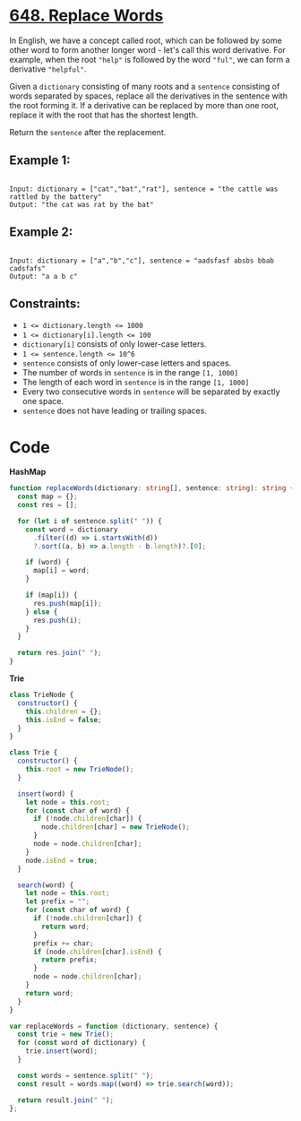# [648. Replace Words](https://leetcode.com/problems/replace-words/description/?envType=daily-question&envId=2024-06-07)

In English, we have a concept called root, which can be followed by some other word to form another longer word - let's call this word derivative. For example, when the root `"help"` is followed by the word `"ful"`, we can form a derivative `"helpful"`.

Given a `dictionary` consisting of many roots and a `sentence` consisting of words separated by spaces, replace all the derivatives in the sentence with the root forming it. If a derivative can be replaced by more than one root, replace it with the root that has the shortest length.

Return the `sentence` after the replacement.

## Example 1:

```

Input: dictionary = ["cat","bat","rat"], sentence = "the cattle was rattled by the battery"
Output: "the cat was rat by the bat"

```

## Example 2:

```

Input: dictionary = ["a","b","c"], sentence = "aadsfasf absbs bbab cadsfafs"
Output: "a a b c"

```

## Constraints:

- `1 <= dictionary.length <= 1000`
- `1 <= dictionary[i].length <= 100`
- `dictionary[i]` consists of only lower-case letters.
- `1 <= sentence.length <= 10^6`
- `sentence` consists of only lower-case letters and spaces.
- The number of words in `sentence` is in the range `[1, 1000]`
- The length of each word in `sentence` is in the range `[1, 1000]`
- Every two consecutive words in `sentence` will be separated by exactly one space.
- `sentence` does not have leading or trailing spaces.

# Code

**HashMap**

```ts
function replaceWords(dictionary: string[], sentence: string): string {
  const map = {};
  const res = [];

  for (let i of sentence.split(" ")) {
    const word = dictionary
      .filter((d) => i.startsWith(d))
      ?.sort((a, b) => a.length - b.length)?.[0];

    if (word) {
      map[i] = word;
    }

    if (map[i]) {
      res.push(map[i]);
    } else {
      res.push(i);
    }
  }

  return res.join(" ");
}
```

**Trie**

```js
class TrieNode {
  constructor() {
    this.children = {};
    this.isEnd = false;
  }
}

class Trie {
  constructor() {
    this.root = new TrieNode();
  }

  insert(word) {
    let node = this.root;
    for (const char of word) {
      if (!node.children[char]) {
        node.children[char] = new TrieNode();
      }
      node = node.children[char];
    }
    node.isEnd = true;
  }

  search(word) {
    let node = this.root;
    let prefix = "";
    for (const char of word) {
      if (!node.children[char]) {
        return word;
      }
      prefix += char;
      if (node.children[char].isEnd) {
        return prefix;
      }
      node = node.children[char];
    }
    return word;
  }
}

var replaceWords = function (dictionary, sentence) {
  const trie = new Trie();
  for (const word of dictionary) {
    trie.insert(word);
  }

  const words = sentence.split(" ");
  const result = words.map((word) => trie.search(word));

  return result.join(" ");
};
```
